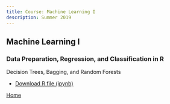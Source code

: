 ```yaml
---
title: Course: Machine Learning I
description: Summer 2019
---
```


## Machine Learning I
### Data Preparation, Regression, and Classification in R

Decision Trees, Bagging, and Random Forests
- [Download R file (ipynb)](M3Graphing.ipynb)



[Home](https://cherylngo.github.io/)

